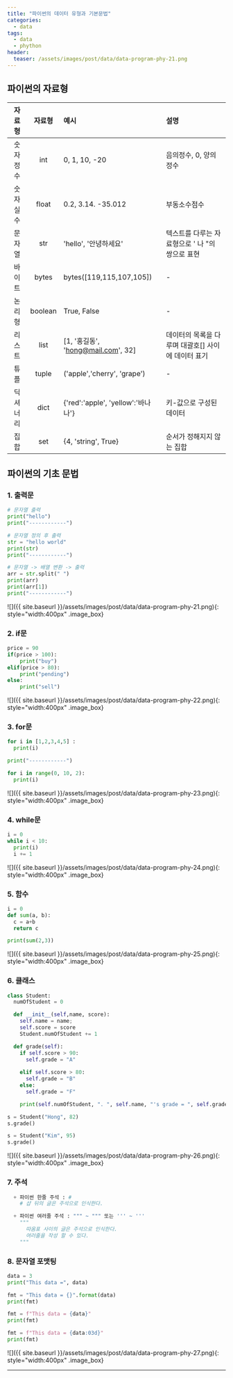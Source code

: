 ```yaml
---
title: "파이썬의 데이터 유형과 기본문법"
categories: 
  - data
tags:
  - data
  - phython
header:
  teaser: /assets/images/post/data/data-program-phy-21.png  
---
```


## 파이썬의 자료형

| 자료형 | 자료형 | 예시 | 설명 |
| :--: | :--: | :-- | :-- |
| 숫자정수	| int	 | 0, 1, 10,  -20	| 음의정수, 0, 양의정수 | 
| 숫자실수 | float	 | 0.2, 3.14. -35.012 | 부동소수점수 | 
| 문자열 | str | 'hello', '안녕하세요'	 | 텍스트를 다루는 자료형으로 ' 나 "의 쌍으로 표현  | 
| 바이트 | bytes | bytes([119,115,107,105]) | -  | 
| 논리형 | boolean | True, False	 | -  | 
| 리스트 | list | [1, '홍길동', 'hong@mail.com', 32] | 데이터의 목록을 다루며 대괄호[] 사이에 데이터 표기 | 
| 튜플 | tuple | ('apple','cherry', 'grape') | -  | 
| 딕셔너리 | dict | {'red':'apple', 'yellow':'바나나'} | 키-값으로 구성된 데이터 | 
| 집합 | set |  {4, 'string', True}	 | 순서가 정해지지 않는 집합 | 

## 파이썬의 기초 문법

### 1. 출력문

```python
# 문자열 출력
print("hello")
print("------------")

# 문자열 정의 후 출력
str = "hello world"
print(str)
print("------------")

# 문자열 -> 배열 변환 -> 출력
arr = str.split(" ")
print(arr)
print(arr[1])
print("------------")
```

![]({{ site.baseurl }}/assets/images/post/data/data-program-phy-21.png){: style="width:400px" .image_box} 

### 2. if문
```python
price = 90  
if(price > 100):
    print("buy")
elif(price > 80):
    print("pending")  
else:
    print("sell") 

```
![]({{ site.baseurl }}/assets/images/post/data/data-program-phy-22.png){: style="width:400px" .image_box} 


### 3. for문
```python
for i in [1,2,3,4,5] :
  print(i)

print("------------")

for i in range(0, 10, 2):
  print(i)
```
![]({{ site.baseurl }}/assets/images/post/data/data-program-phy-23.png){: style="width:400px" .image_box} 


### 4. while문
```python
i = 0
while i < 10:
  print(i)
  i += 1
```
![]({{ site.baseurl }}/assets/images/post/data/data-program-phy-24.png){: style="width:400px" .image_box} 


### 5. 함수
```python
i = 0
def sum(a, b):
  c = a+b
  return c

print(sum(2,3))
```
![]({{ site.baseurl }}/assets/images/post/data/data-program-phy-25.png){: style="width:400px" .image_box} 

### 6. 클래스
```python
class Student:
  numOfStudent = 0

  def __init__(self,name, score): 
    self.name = name; 
    self.score = score 
    Student.numOfStudent += 1 

  def grade(self):
    if self.score > 90:
      self.grade = "A"
      
    elif self.score > 80:
      self.grade = "B"
    else:
      self.grade = "F"

    print(self.numOfStudent, ". ", self.name, "'s grade = ", self.grade)

s = Student("Hong", 82)
s.grade()

s = Student("Kim", 95)
s.grade() 
```
![]({{ site.baseurl }}/assets/images/post/data/data-program-phy-26.png){: style="width:400px" .image_box} 

### 7. 주석
```python
  + 파이썬 한줄 주석 : # 
    # 샵 뒤의 글은 주석으로 인식한다.

  + 파이썬 여러줄 주석 : """ ~ """ 또는 ''' ~ '''
    """
      따옴표 사이의 글은 주석으로 인식한다.
      여러줄을 작성 할 수 있다.
    """

```

### 8. 문자열 포맷팅

```python
data = 3
print("This data =", data)

fmt = "This data = {}".format(data)
print(fmt)

fmt = f"This data = {data}"
print(fmt)

fmt = f"This data = {data:03d}"
print(fmt)
```
![]({{ site.baseurl }}/assets/images/post/data/data-program-phy-27.png){: style="width:400px" .image_box} 

---

